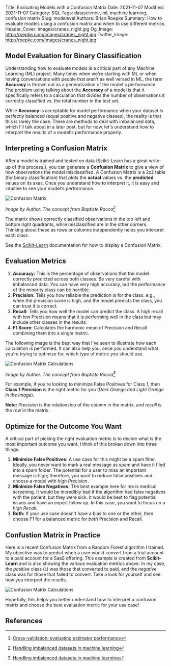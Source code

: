 Title: Evaluating Models with a Confusion Matrix
Date: 2021-11-07
Modified: 2021-11-07
Category: SQL
Tags: datascience, ml, machine learning, confusion matrix
Slug: modeleval
Authors: Brian Roepke
Summary: How to evaluate models using a confusion matrix and when to use different metrics.
Header_Cover: images/cranes_night.jpg
Og_Image: http://roepke.com/images/cranes_night.jpg
Twitter_Image: http://roepke.com/images/cranes_night.jpg

## Model Evaluation for Binary Classification

Understanding how to evaluate models is a critical part of any Machine Learning (ML) project.  Many times when we're starting with ML or when having conversations with people that aren't as well versed in ML, the term **Accuracy** is thrown out as a generalization of the model's performance.  The problem using talking about the **Accuracy** of a model is that it specifically refers to a calculation that divides the number of observations it correctly classified vs. the total number in the test set.

While **Accuracy** is acceptable for model performance when your dataset is perfectly balanced (equal positive and negative classes), the reality is that this is rarely the case.  There are methods to deal with imbalanced data, which I'll talk about in a later post, but for now, let's understand how to interpret the results of a model's performance properly.

## Interpreting a Confusion Matrix

After a model is trained and tested on data (Scikit-Learn has a great write-up of this process[^CROSS]), you can generate a **Confusion Matrix** to give a view of how observations the model misclassified.  A Confusion Matrix is a 2x2 table (for binary classification) that plots the **actual** values vs. the **predicted** values on its axes.  Once you understand how to interpret it, it is easy and intuitive to see your model's performance. 

![Confusion Matrix](images/modeleval_1.png)  

*Image by Author. The concept from Baptiste Rocca[^IMB]*

The matrix shows correctly classified observations in the top left and bottom right quadrants, while misclassified are in the other corners.  Thinking about these as rows or columns independently helps you interpret each class.   

See the [Scikit-Learn](https://scikit-learn.org/stable/auto_examples/model_selection/plot_confusion_matrix.html) documentation for how to display a Confusion Matrix.

## Evaluation Metrics

1. **Accuracy:** This is the percentage of observations that the model correctly predicted across both classes.  Be very careful with imbalanced data.  You can have very high accuracy, but the performance of the minority class can be horrible.
2. **Precision:** Tells you how reliable the prediction is for the class.  e.g., when the precision score is high, and the model predicts the class, you can trust it is correct.
3. **Recall:** Tells you how well the model can predict the class.  A high recall with low Precision means that it is performing well in the class but may include other classes in the results.
4. **F1 Score:** Calculates the harmonic mean of Precision and Recall combining them into a single metric.

The following image is the best way that I've seen to illustrate how each calculation is performed.  It can also help you, once you understand what you're trying to optimize for, which type of metric you should use.

![Confusion Matrix Calculations](images/modeleval_2.png)  

*Image by Author. The concept from Baptiste Rocca[^IMB]*

For example, if you're looking to minimize False Positives for Class 1, then **Class 1 Precision** is the right metric for you (*Dark Orange and Light Orange in the Image*).

**Note:**  *Precision* is the relationship of the *column* in the matrix, and *recall* is the *row* in the matrix.

## Optimize for the Outcome You Want

A critical part of picking the right evaluation metric is to decide what is the most important outcome you want.  I think of this broken down into three things:

1. **Minimize False Positives:** A use case for this might be a spam filter.  Ideally, you never want to mark a real message as spam and have it filed into a spam folder.  The potential for a user to miss an important message is high; therefore, you want to reduce false positives and choose a model with *high Precision*.
2. **Minimize False Negatives:** The best example here for me is medical screening.  It would be incredibly bad if the algorithm had false negatives with the patient, but they were sick.  It would be best to flag potential issues and have an expert follow up.  In this case, you want to focus on a *high Recall*.
3. **Both:** If your use case doesn't have a bias to one or the other, then choose *F1* for a balanced metric for *both* Precision and Recall.

## Confustion Matrix in Practice

Here is a recent Confusion Matrix from a Random Forest algorithm I trained.  My objective was to predict when a user would convert from a trial account to a paid account for a SaaS offering.  This example is created from **Scikit-Learn** and is also showing the various evaluation metrics above.  In my case, the *positive* class (`1`) was those that converted to paid, and the *negative* class was for those that failed to convert.  Take a look for yourself and see how you interpret the results.

![Confusion Matrix Calculations](images/modeleval_3.png)  

Hopefully, this helps you better understand how to interpret a confusion matrix and choose the best evaluation metric for your use case!

## References

[^CROSS]: [Cross-validation: evaluating estimator performance](https://scikit-learn.org/stable/modules/cross_validation.html)  
[^IMB]: [Handling imbalanced datasets in machine learning](https://towardsdatascience.com/handling-imbalanced-datasets-in-machine-learning-7a0e84220f28)  
[^METRIC]: [Performance Metrics: Confusion matrix, Precision, Recall, and F1 Score](https://towardsdatascience.com/performance-metrics-confusion-matrix-precision-recall-and-f1-score-a8fe076a2262) 
